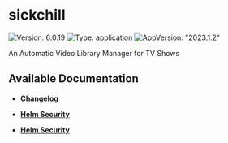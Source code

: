 # sickchill

![Version: 6.0.19](https://img.shields.io/badge/Version-6.0.19-informational?style=flat-square) ![Type: application](https://img.shields.io/badge/Type-application-informational?style=flat-square) ![AppVersion: "2023.1.2"](https://img.shields.io/badge/AppVersion-"2023.1.2"-informational?style=flat-square)

An Automatic Video Library Manager for TV Shows

## Available Documentation

- [**Changelog**](CHANGELOG)

- [**Helm Security**](container-security)

- [**Helm Security**](helm-security)


